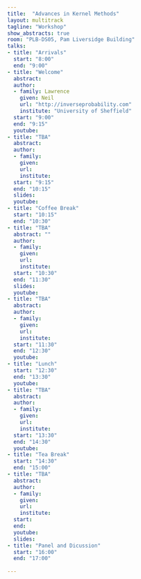 ```yaml
---
title:  "Advances in Kernel Methods"
layout: multitrack
tagline: "Workshop"
show_abstracts: true
room: "PLB-DS05, Pam Liversidge Building"
talks:
- title: "Arrivals"
  start: "8:00"
  end: "9:00"
- title: "Welcome"    
  abstract:
  author:
  - family: Lawrence
    given: Neil 
    url: "http://inverseprobability.com"
    institute: "University of Sheffield"   
  start: "9:00"
  end: "9:15"
  youtube:
- title: "TBA"
  abstract:
  author:
  - family: 
    given: 
    url: 
    institute: 
  start: "9:15"
  end: "10:15"
  slides:  
  youtube:
- title: "Coffee Break"
  start: "10:15"
  end: "10:30"  
- title: "TBA"
  abstract: ""
  author: 
  - family: 
    given: 
    url: 
    institute:
  start: "10:30"
  end: "11:30"
  slides:  
  youtube: 
- title: "TBA"
  abstract:
  author:
  - family: 
    given: 
    url: 
    institute: 
  start: "11:30"
  end: "12:30"
  youtube: 
- title: "Lunch"
  start: "12:30"
  end: "13:30"
  youtube:
- title: "TBA"
  abstract: 
  author:
  - family: 
    given: 
    url:
    institute:
  start: "13:30"
  end: "14:30"
  youtube: 
- title: "Tea Break"
  start: "14:30"
  end: "15:00"
- title: "TBA"
  abstract:
  author:
  - family: 
    given: 
    url: 
    institute:
  start:
  end: 
  youtube: 
  slides:
- title: "Panel and Dicussion"
  start: "16:00"
  end: "17:00"
  
---
```

